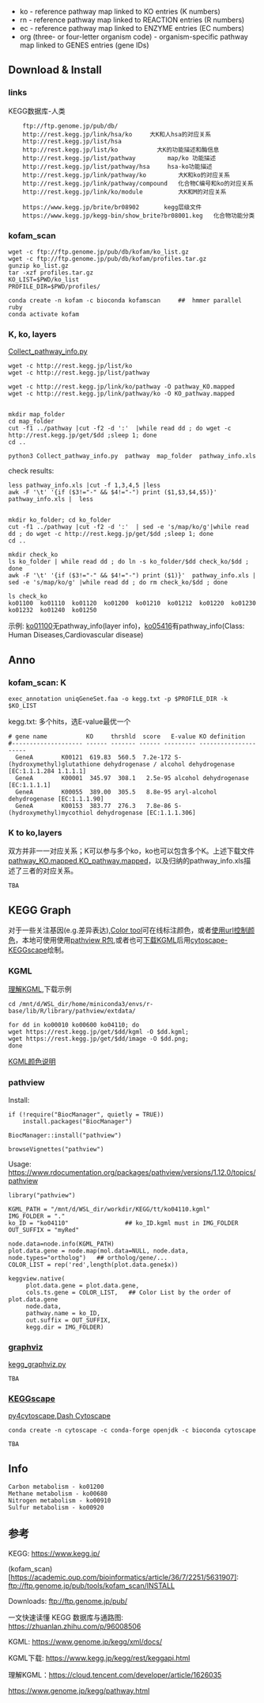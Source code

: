 


* ko - reference pathway map linked to KO entries (K numbers)
* rn - reference pathway map linked to REACTION entries (R numbers)
* ec - reference pathway map linked to ENZYME entries (EC numbers)
* org (three- or four-letter organism code) - organism-specific pathway map linked to GENES entries (gene IDs)


## Download & Install
### links
KEGG数据库-人类 
```
    ftp://ftp.genome.jp/pub/db/
    http://rest.kegg.jp/link/hsa/ko     大K和人hsa的对应关系
    http://rest.kegg.jp/list/hsa
    http://rest.kegg.jp/list/ko           大K的功能描述和酶信息
    http://rest.kegg.jp/list/pathway         map/ko 功能描述
    http://rest.kegg.jp/list/pathway/hsa     hsa-ko功能描述
    http://rest.kegg.jp/link/pathway/ko         大K和ko的对应关系
    http://rest.kegg.jp/link/pathway/compound   化合物C编号和ko的对应关系
    http://rest.kegg.jp/link/ko/module          大K和M的对应关系

    https://www.kegg.jp/brite/br08902       kegg层级文件
    https://www.kegg.jp/kegg-bin/show_brite?br08001.keg   化合物功能分类
```


### kofam_scan
```
wget -c ftp://ftp.genome.jp/pub/db/kofam/ko_list.gz
wget -c ftp://ftp.genome.jp/pub/db/kofam/profiles.tar.gz
gunzip ko_list.gz
tar -xzf profiles.tar.gz
KO_LIST=$PWD/ko_list
PROFILE_DIR=$PWD/profiles/

conda create -n kofam -c bioconda kofamscan     ##  hmmer parallel ruby
conda activate kofam
```
### K, ko, layers
[Collect_pathway_info.py](./KEGG/Collect_pathway_info.py)
```
wget -c http://rest.kegg.jp/list/ko
wget -c http://rest.kegg.jp/list/pathway

wget -c http://rest.kegg.jp/link/ko/pathway -O pathway_KO.mapped
wget -c http://rest.kegg.jp/link/pathway/ko -O KO_pathway.mapped


mkdir map_folder
cd map_folder
cut -f1 ../pathway |cut -f2 -d ':'  |while read dd ; do wget -c http://rest.kegg.jp/get/$dd ;sleep 1; done
cd ..

python3 Collect_pathway_info.py  pathway  map_folder  pathway_info.xls
```

check results:
```
less pathway_info.xls |cut -f 1,3,4,5 |less
awk -F '\t' '{if ($3!="-" && $4!="-") print ($1,$3,$4,$5)}'  pathway_info.xls |  less


mkdir ko_folder; cd ko_folder
cut -f1 ../pathway |cut -f2 -d ':'  | sed -e 's/map/ko/g'|while read dd ; do wget -c http://rest.kegg.jp/get/$dd ;sleep 1; done
cd ..

mkdir check_ko
ls ko_folder | while read dd ; do ln -s ko_folder/$dd check_ko/$dd ; done
awk -F '\t' '{if ($3!="-" && $4!="-") print ($1)}'  pathway_info.xls |  sed -e 's/map/ko/g' |while read dd ; do rm check_ko/$dd ; done

ls check_ko
ko01100  ko01110  ko01120  ko01200  ko01210  ko01212  ko01220  ko01230  ko01232  ko01240  ko01250
```
示例: [ko01100](https://www.kegg.jp/dbget-bin/www_bget?pathway+ko01110)无pathway_info(layer info)，[ko05416](https://www.genome.jp/dbget-bin/www_bget?ko05416)有pathway_info(Class: Human Diseases,Cardiovascular disease)


## Anno
### kofam_scan: K
```
exec_annotation uniqGeneSet.faa -o kegg.txt -p $PROFILE_DIR -k $KO_LIST
```
kegg.txt: 多个hits，选E-value最优一个
```
# gene name           KO     thrshld  score   E-value KO definition
#-------------------- ------ ------- ------ --------- ---------------------
  GeneA        K00121  619.83  560.5  7.2e-172 S-(hydroxymethyl)glutathione dehydrogenase / alcohol dehydrogenase [EC:1.1.1.284 1.1.1.1]
  GeneA        K00001  345.97  308.1   2.5e-95 alcohol dehydrogenase [EC:1.1.1.1]
  GeneA        K00055  389.00  305.5   8.8e-95 aryl-alcohol dehydrogenase [EC:1.1.1.90]
  GeneA        K00153  383.77  276.3   7.8e-86 S-(hydroxymethyl)mycothiol dehydrogenase [EC:1.1.1.306]
```


### K to ko,layers
双方并非一一对应关系；K可以参与多个ko，ko也可以包含多个K。上述下载文件[pathway_KO.mapped](http://rest.kegg.jp/link/ko/pathway),[KO_pathway.mapped](http://rest.kegg.jp/link/pathway/ko)，以及归纳的pathway_info.xls描述了三者的对应关系。
```
TBA
```


## KEGG Graph
对于一些关注基因(e.g.差异表达),[Color tool](https://www.genome.jp/kegg/mapper/color.html)可在线标注颜色，或者[使用url控制颜色](https://www.kegg.jp/kegg/docs/color_url.html)，本地可使用使用[pathview R包](https://zhuanlan.zhihu.com/p/601451821),或者也可[下载KGML](https://www.kegg.jp/kegg/rest/keggapi.html)后用[cytoscape-KEGGscape](https://zhuanlan.zhihu.com/p/371399566)绘制。

### KGML
[理解KGML](https://cloud.tencent.com/developer/article/1626035),下载示例
```
cd /mnt/d/WSL_dir/home/miniconda3/envs/r-base/lib/R/library/pathview/extdata/

for dd in ko00010 ko00600 ko04110; do 
wget https://rest.kegg.jp/get/$dd/kgml -O $dd.kgml;
wget https://rest.kegg.jp/get/$dd/image -O $dd.png;
done
```
[KGML颜色说明](https://www.kegg.jp/kegg/docs/color_gui.html)  

### pathview
Install:
```
if (!require("BiocManager", quietly = TRUE))
    install.packages("BiocManager")

BiocManager::install("pathview")

browseVignettes("pathview")
```

Usage: https://www.rdocumentation.org/packages/pathview/versions/1.12.0/topics/pathview
```
library("pathview")

KGML_PATH = "/mnt/d/WSL_dir/workdir/KEGG/tt/ko04110.kgml"
IMG_FOLDER = "."
ko_ID = "ko04110"                ## ko_ID.kgml must in IMG_FOLDER
OUT_SUFFIX = "myRed"

node.data=node.info(KGML_PATH)
plot.data.gene = node.map(mol.data=NULL, node.data, node.types="ortholog")   ## ortholog/gene/...
COLOR_LIST = rep('red',length(plot.data.gene$x))

keggview.native(
     plot.data.gene = plot.data.gene, 
     cols.ts.gene = COLOR_LIST,   ## Color List by the order of plot.data.gene
     node.data, 
     pathway.name = ko_ID,
     out.suffix = OUT_SUFFIX, 
     kegg.dir = IMG_FOLDER)
```



### [graphviz](https://graphviz.readthedocs.io/en/stable/manual.html)
[kegg_graphviz.py](./KEGG/kegg_graphviz.py)
```
TBA

```

### [KEGGscape](https://keggscape.readthedocs.io/en/latest/pythonscripting.html)
[py4cytoscape](https://keggscape.readthedocs.io/en/latest/pythonscripting.html),[Dash Cytoscape](https://dash.plotly.com/cytoscape)
```
conda create -n cytoscape -c conda-forge openjdk -c bioconda cytoscape  

TBA
```



## Info
```
Carbon metabolism - ko01200
Methane metabolism - ko00680
Nitrogen metabolism - ko00910
Sulfur metabolism - ko00920
```


## 参考
KEGG: https://www.kegg.jp/   

(kofam_scan)[https://academic.oup.com/bioinformatics/article/36/7/2251/5631907]: ftp://ftp.genome.jp/pub/tools/kofam_scan/INSTALL   

Downloads: ftp://ftp.genome.jp/pub/  

一文快速读懂 KEGG 数据库与通路图: https://zhuanlan.zhihu.com/p/96008506

KGML: https://www.genome.jp/kegg/xml/docs/

KGML下载: https://www.kegg.jp/kegg/rest/keggapi.html

理解KGML：https://cloud.tencent.com/developer/article/1626035 

https://www.genome.jp/kegg/pathway.html
